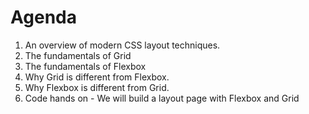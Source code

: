 # Agenda

1. An overview of modern CSS layout techniques.
2. The fundamentals of Grid
3. The fundamentals of Flexbox
4. Why Grid is different from Flexbox.
5. Why Flexbox is different from Grid.
6. Code hands on -  We will build a layout page with Flexbox and Grid
